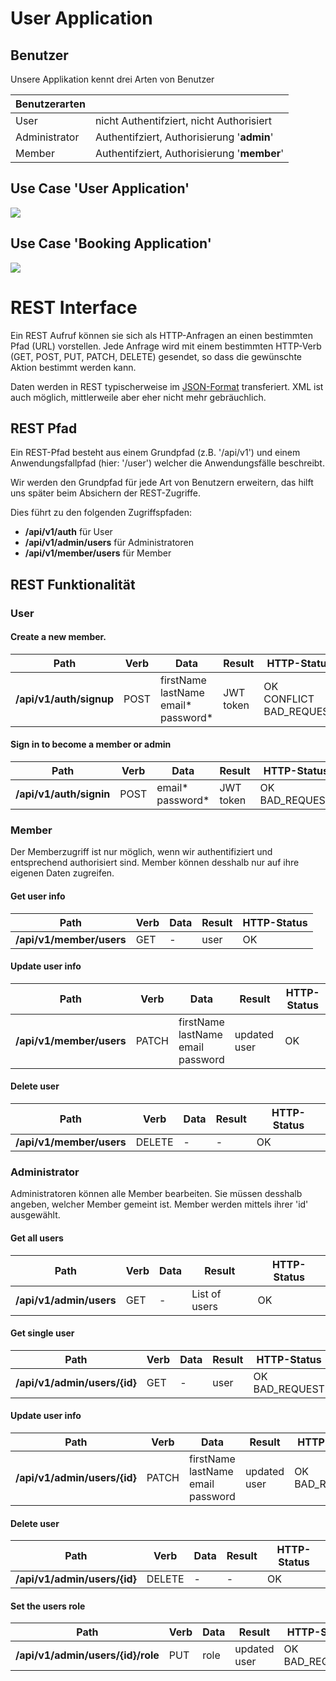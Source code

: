 # User Application

## Benutzer
Unsere Applikation kennt drei Arten von Benutzer 

| Benutzerarten||
|-|-|
| User | nicht Authentifziert, nicht Authorisiert | 
| Administrator | Authentifziert, Authorisierung '**admin**' |
| Member | Authentifziert, Authorisierung '**member**' |

## Use Case 'User Application'
![](./uml/picts/UseCaseUserApplication.jpg)

## Use Case 'Booking Application'
![](./uml/picts/Anwendungsfalldiagramm.png)

# REST Interface
Ein REST Aufruf können sie sich als HTTP-Anfragen an einen bestimmten Pfad (URL) vorstellen. Jede Anfrage wird mit einem bestimmten HTTP-Verb (GET, POST, PUT, PATCH, DELETE) gesendet, so dass die gewünschte Aktion bestimmt werden kann.

Daten werden in REST typischerweise im [JSON-Format](https://www.json.org/json-en.html) transferiert. XML ist auch möglich, mittlerweile aber eher nicht mehr gebräuchlich.

## REST Pfad
Ein REST-Pfad besteht aus einem Grundpfad (z.B. '/api/v1') und einem Anwendungsfallpfad (hier: '/user') welcher die Anwendungsfälle beschreibt.  

Wir werden den Grundpfad für jede Art von Benutzern erweitern, das hilft uns später beim Absichern der REST-Zugriffe.  

Dies führt zu den folgenden Zugriffspfaden:
- **/api/v1/auth** für User
- **/api/v1/admin/users** für Administratoren
- **/api/v1/member/users** für Member

## REST Funktionalität

### User

#### Create a new member.

|Path|Verb|Data|Result|HTTP-Status|
|----|----|----|------|-----|
| **/api/v1/auth/signup** | POST | firstName</br> lastName</br> email*</br> password* | JWT token | OK</br> CONFLICT</br> BAD_REQUEST |

#### Sign in to become a member or admin

|Path|Verb|Data|Result|HTTP-Status|
|----|----|----|------|-----|
| **/api/v1/auth/signin** | POST | email*</br> password* | JWT token | OK</br> BAD_REQUEST |


### Member
Der Memberzugriff ist nur möglich, wenn wir authentifiziert und entsprechend authorisiert sind. Member können desshalb nur auf ihre eigenen Daten zugreifen.

#### Get user info
|Path|Verb|Data|Result|HTTP-Status|
|----|----|----|------|-----|
| **/api/v1/member/users** | GET | - |  user | OK |

#### Update user info
|Path|Verb|Data|Result|HTTP-Status|
|----|----|----|------|-----|
| **/api/v1/member/users** | PATCH | firstName</br> lastName</br> email</br> password |  updated user | OK |

#### Delete user
|Path|Verb|Data|Result|HTTP-Status|
|----|----|----|------|-----|
| **/api/v1/member/users** | DELETE | - |  - | OK |

### Administrator
Administratoren können alle Member bearbeiten. Sie müssen desshalb angeben, welcher Member gemeint ist. Member werden mittels ihrer 'id' ausgewählt.

#### Get all users
|Path|Verb|Data|Result|HTTP-Status|
|----|----|----|------|-----|
| **/api/v1/admin/users** | GET | - | List of users | OK |

#### Get single user
|Path|Verb|Data|Result|HTTP-Status|
|----|----|----|------|-----|
| **/api/v1/admin/users/{id}** | GET | - | user | OK</br> BAD_REQUEST |

#### Update user info
|Path|Verb|Data|Result|HTTP-Status|
|----|----|----|------|-----|
| **/api/v1/admin/users/{id}** | PATCH | firstName</br> lastName</br> email</br> password |  updated user | OK</br> BAD_REQUEST |

#### Delete user
|Path|Verb|Data|Result|HTTP-Status|
|----|----|----|------|-----|
| **/api/v1/admin/users/{id}** | DELETE | - |  - | OK |

#### Set the users role
|Path|Verb|Data|Result|HTTP-Status|
|----|----|----|------|-----|
| **/api/v1/admin/users/{id}/role** | PUT | role |  updated user | OK</br> BAD_REQUEST |